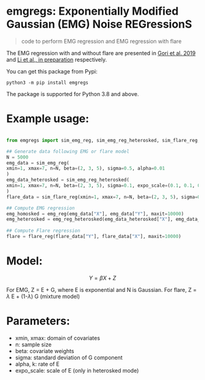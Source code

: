 # emgregs: Exponentially Modified Gaussian (EMG) Noise REGressionS

> code to perform EMG regression and EMG regression with flare

The EMG regression with and without flare are presented in [Gori et al. 2019](https://hal.archives-ouvertes.fr/hal-02191051/document) and [Li et al., in preparation](https://locallhost.com/) respectively.

You can get this package from Pypi: 

```shell
python3 -m pip install emgregs
```

The package is supported for Python 3.8 and above.


# Example usage:

```python

from emgregs import sim_emg_reg, sim_emg_reg_heterosked, sim_flare_reg, emg_reg, emg_reg_heterosked, flare_reg

## Generate data following EMG or flare model
N = 5000
emg_data = sim_emg_reg(
xmin=1, xmax=7, n=N, beta=(2, 3, 5), sigma=0.5, alpha=0.01
)
emg_data_heterosked = sim_emg_reg_heterosked(
xmin=1, xmax=7, n=N, beta=(2, 3, 5), sigma=0.1, expo_scale=(0.1, 0.1, 0.1)
)
flare_data = sim_flare_reg(xmin=1, xmax=7, n=N, beta=(2, 3, 5), sigma=0.1, alpha=1)

## Compute EMG regression
emg_homosked = emg_reg(emg_data["X"], emg_data["Y"], maxit=10000)
emg_heterosked = emg_reg_heterosked(emg_data_heterosked["X"], emg_data_heterosked["Y"], maxit=10000)
    
## Compute Flare regression
flare = flare_reg(flare_data["Y"], flare_data["X"], maxit=10000)

```

# Model:

$$Y = \beta X + Z$$

For EMG, Z = E + G, where E is exponential and N is Gaussian. For flare, Z = $\lambda$ E + (1-$\lambda$) G (mixture model)


# Parameters:

* xmin, xmax: domain of covariates
* n: sample size
* beta: covariate weights
* sigma: standard deviation of G component
* alpha, k: rate of E
* expo_scale: scale of E (only in heterosked mode)
